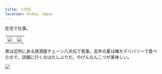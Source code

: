```yaml
---
title: 八犬伝
location: Osaka, Japan
---
```


在宅で仕事。

<table>
  <tr>
    <td><img src="https://photos.old.apkas.net/medium/202409/20240904-181346.webp" /></td>
    <td><img src="https://photos.old.apkas.net/medium/202409/20240904-181936.webp" /></td>
  </tr>
</table>

夜は近所にある居酒屋チェーン八犬伝で食事。去年の夏は確かデリバリーで食べたので、店舗に行くのは久しぶりだ。やげんなんこつが美味しい。

![](https://photos.old.apkas.net/medium/202409/20240904-185556.webp)
